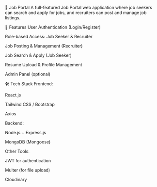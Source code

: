 
💼 Job Portal
A full-featured Job Portal web application where job seekers can search and apply for jobs, and recruiters can post and manage job listings.

🚀 Features
User Authentication (Login/Register)

Role-based Access: Job Seeker & Recruiter

Job Posting & Management (Recruiter)

Job Search & Apply (Job Seeker)

Resume Upload & Profile Management

Admin Panel (optional)

🛠️ Tech Stack
Frontend:

React.js

Tailwind CSS / Bootstrap

Axios

Backend:

Node.js + Express.js

MongoDB (Mongoose)

Other Tools:

JWT for authentication

Multer (for file upload)

Cloudinary
